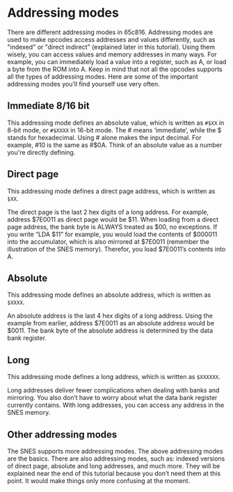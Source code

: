 # Addressing modes

There are different addressing modes in 65c816. Addressing modes are used to make opcodes access addresses and values differently, such as "indexed" or "direct indirect" (explained later in this tutorial). Using them wisely, you can access values and memory addresses in many ways. For example, you can immediately load a value into a register, such as A, or load a byte from the ROM into A. Keep in mind that not all the opcodes supports all the types of addressing modes. Here are some of the important addressing modes you’ll find yourself use very often.

## Immediate 8/16 bit
This addressing mode defines an absolute value, which is written as `#$XX` in 8-bit mode, or `#$XXXX` in 16-bit mode. The # means ‘immediate’, while the $ stands for hexadecimal. Using # alone makes the input decimal. For example, #10 is the same as #$0A. Think of an absolute value as a number you're directly defining.

## Direct page 
This addressing mode defines a direct page address, which is written as `$XX`.

The direct page is the last 2 hex digits of a long address. For example, address $7E0011 as direct page would be $11. When loading from a direct page address, the bank byte is ALWAYS treated as $00, no exceptions. If you write “LDA $11” for example, you would load the contents of $000011 into the accumulator, which is also mirrored at $7E0011 (remember the illustration of the SNES memory). Therefor, you load $7E0011’s contents into A.

## Absolute
This addressing mode defines an absolute address, which is written as `$XXXX`. 

An absolute address is the last 4 hex digits of a long address. Using the example from earlier, address $7E0011 as an absolute address would be $0011. The bank byte of the absolute address is determined by the data bank register.

## Long
This addressing mode defines a long address, which is written as `$XXXXXX`.

Long addresses deliver fewer complications when dealing with banks and mirroring. You also don’t have to worry about what the data bank register currently contains. With long addresses, you can access any address in the SNES memory.

## Other addressing modes

The SNES supports more addressing modes. The above addressing modes are the basics. There are also addressing modes, such as: indexed versions of direct page, absolute and long addresses, and much more. They will be explained near the end of this tutorial because you don’t need them at this point. It would make things only more confusing at the moment.